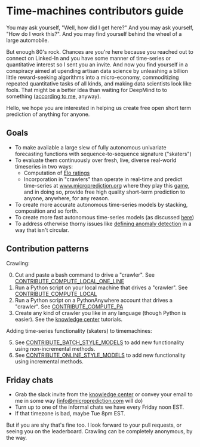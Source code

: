 # Time-machines contributors guide

You may ask yourself, "Well, how did I get here?" And you may ask yourself, "How do I work this?". And you may find yourself behind the wheel of a large automobile. 

But enough 80's rock. Chances are you're here because you reached out to connect on Linked-In and you have some manner of time-series or quantitative interest so I sent you an invite. And now you find yourself in a conspiracy aimed at upending artisan data science by unleashing a billion little reward-seeking algorithms into a micro-economy, commoditizing repeated quantitative tasks of all kinds, and making data scientists look like fools. That might be a better idea than waiting for DeepMind to to something ([according to me](https://www.microprediction.com/blog/reward), anyway).   

Hello, we hope you are interested in helping us create free open short term prediction of anything for anyone. 

## Goals 

   - To make available a large slew of fully autonomous univariate forecasting functions with sequence-to-sequence signature ("skaters")
   - To evaluate them continuously over fresh, live, diverse real-world timeseries in two ways:
        * Computation of [Elo ratings](https://microprediction.github.io/timeseries-elo-ratings/html_leaderboards/overall.html)
        * Incorporation in "crawlers" than operate in real-time and predict time-series at www.microprediction.org where they play this [game](https://www.microprediction.com/blog/intro), and in doing so, provide free high quality short-term prediction to anyone, anywhere, for any reason.
   - To create more accurate autonomous time-series models by stacking, composition and so forth. 
   - To create more fast autonomous time-series models (as discussed [here](https://www.microprediction.com/blog/fast))
   - To address otherwise thorny issues like [defining anomaly detection](https://www.microprediction.com/blog/anomaly) in a way that isn't circular. 
  
## Contribution patterns

Crawling:

   0. Cut and paste a bash command to drive a "crawler". See [CONTRIBUTE_COMPUTE_LOCAL_ONE_LINE](https://github.com/microprediction/timemachines/blob/main/CONTRIBUTE_COMPUTE_LOCAL_ONE_LINE.md)
   1. Run a Python script on your local machine that drives a "crawler". See [CONTRIBUTE_COMPUTE_LOCAL](https://github.com/microprediction/timemachines/blob/main/CONTRIBUTE_COMPUTE_LOCAL.md)
   2. Run a Python script on a PythonAnywhere account that drives a "crawler". See [CONTRIBUTE_COMPUTE_PA](https://github.com/microprediction/timemachines/blob/main/CONTRIBUTE_COMPUTE_PA.md)
   3. Create any kind of crawler you like in any language (though Python is easier). See the [knowledge center](https://www.microprediction.com/knowledge-center) tutorials. 
   
Adding time-series functionality (skaters) to timemachines:

   5. See [CONTRIBUTE_BATCH_STYLE_MODELS](https://github.com/microprediction/timemachines/blob/main/CONTRIBUTE_BATCH_STYLE_MODELS.md) to add new functionality using non-incremental methods.
   6. See [CONTRIBUTE_ONLINE_STYLE_MODELS](https://github.com/microprediction/timemachines/blob/main/CONTRIBUTE_ONLINE_STYLE_MODELS.md) to add new functionality using incremental methods.
   

## Friday chats

  - Grab the slack invite from the [knowledge center](https://www.microprediction.com/knowledge-center) or convey your email to me in some way (info@microprediction.com will do)
  - Turn up to one of the informal chats we have every Friday noon EST. 
  - If that timezone is bad, maybe Tue 8pm EST. 
  
But if you are shy that's fine too. I look forward to your pull requests, or seeing you on the leaderboard. Crawling can be completely anonymous, by the way. 
